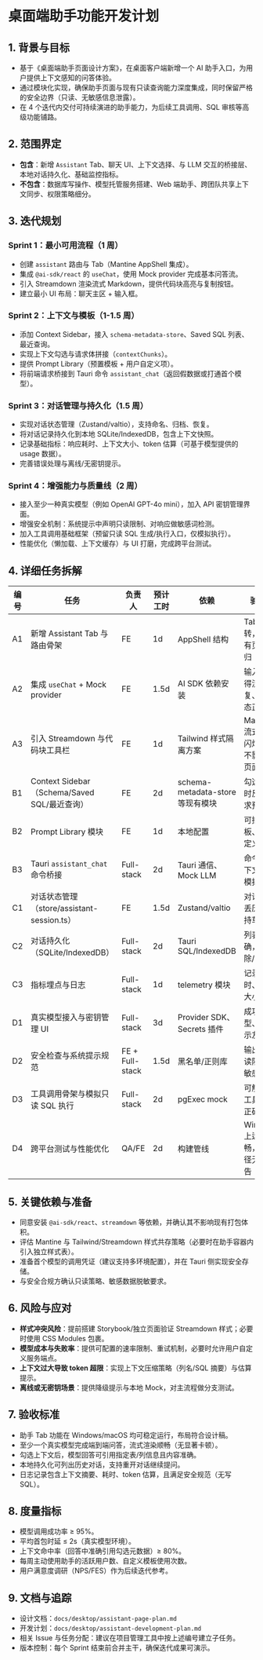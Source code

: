 # 桌面端助手功能开发计划

## 1. 背景与目标
- 基于《桌面端助手页面设计方案》，在桌面客户端新增一个 AI 助手入口，为用户提供上下文感知的问答体验。
- 通过模块化实现，确保助手页面与现有只读查询能力深度集成，同时保留严格的安全边界（只读、无敏感信息泄露）。
- 在 4 个迭代内交付可持续演进的助手能力，为后续工具调用、SQL 审核等高级功能铺路。

## 2. 范围界定
- **包含**：新增 `Assistant` Tab、聊天 UI、上下文选择、与 LLM 交互的桥接层、本地对话持久化、基础监控指标。
- **不包含**：数据库写操作、模型托管服务搭建、Web 端助手、跨团队共享上下文同步、权限策略细分。

## 3. 迭代规划

### Sprint 1：最小可用流程（1 周）
- 创建 `assistant` 路由与 Tab（Mantine AppShell 集成）。
- 集成 `@ai-sdk/react` 的 `useChat`，使用 Mock provider 完成基本问答流。
- 引入 Streamdown 渲染流式 Markdown，提供代码块高亮与复制按钮。
- 建立最小 UI 布局：聊天主区 + 输入框。

### Sprint 2：上下文与模板（1-1.5 周）
- 添加 Context Sidebar，接入 `schema-metadata-store`、Saved SQL 列表、最近查询。
- 实现上下文勾选与请求体拼接（`contextChunks`）。
- 提供 Prompt Library（预置模板 + 用户自定义项）。
- 将前端请求桥接到 Tauri 命令 `assistant_chat`（返回假数据或打通首个模型）。

### Sprint 3：对话管理与持久化（1.5 周）
- 实现对话状态管理（Zustand/valtio），支持命名、归档、恢复。
- 将对话记录持久化到本地 SQLite/IndexedDB，包含上下文快照。
- 记录基础指标：响应耗时、上下文大小、token 估算（可基于模型提供的 usage 数据）。
- 完善错误处理与离线/无密钥提示。

### Sprint 4：增强能力与质量线（2 周）
- 接入至少一种真实模型（例如 OpenAI GPT-4o mini），加入 API 密钥管理界面。
- 增强安全机制：系统提示中声明只读限制、对响应做敏感词检测。
- 加入工具调用基础框架（预留只读 SQL 生成/执行入口，仅模拟执行）。
- 性能优化（懒加载、上下文缓存）与 UI 打磨，完成跨平台测试。

## 4. 详细任务拆解

| 编号 | 任务 | 负责人 | 预计工时 | 依赖 | 验收要点 |
| ---- | ---- | ---- | ---- | ---- | ---- |
| A1 | 新增 Assistant Tab 与路由骨架 | FE | 1d | AppShell 结构 | Tab 可跳转，保持现有页面无回归 |
| A2 | 集成 `useChat` + Mock provider | FE | 1.5d | AI SDK 依赖安装 | 输入后可获得流式回复、加载状态正确 |
| A3 | 引入 Streamdown 与代码块工具栏 | FE | 1d | Tailwind 样式隔离方案 | Markdown 流式渲染无闪烁，样式不影响其它页面 |
| B1 | Context Sidebar（Schema/Saved SQL/最近查询） | FE | 2d | schema-metadata-store 等现有模块 | 勾选项可实时反映到请求预览 |
| B2 | Prompt Library 模块 | FE | 1d | 本地配置 | 可插入模板、支持自定义保存 |
| B3 | Tauri `assistant_chat` 命令桥接 | Full-stack | 2d | Tauri 通信、Mock LLM | 命令接收上下文，返回模拟流数据 |
| C1 | 对话状态管理（store/assistant-session.ts） | FE | 1.5d | Zustand/valtio | 对话切换不丢历史，支持草稿保存 |
| C2 | 对话持久化（SQLite/IndexedDB） | Full-stack | 2d | Tauri SQL/IndexedDB | 列表加载准确，支持删除/归档 |
| C3 | 指标埋点与日志 | Full-stack | 1d | telemetry 模块 | 记录响应耗时、上下文大小等 |
| D1 | 真实模型接入与密钥管理 UI | Full-stack | 3d | Provider SDK、Secrets 插件 | 成功调用模型、错误提示友好 |
| D2 | 安全检查与系统提示规范 | FE + Full-stack | 1.5d | 黑名单/正则库 | 输出符合只读限制，无敏感词误报 |
| D3 | 工具调用骨架与模拟只读 SQL 执行 | Full-stack | 2d | pgExec mock | 可触发模拟工具且结果正确回显 |
| D4 | 跨平台测试与性能优化 | QA/FE | 2d | 构建管线 | Win/macOS 上运行流畅，关键路径无性能警告 |

## 5. 关键依赖与准备
- 同意安装 `@ai-sdk/react`、`streamdown` 等依赖，并确认其不影响现有打包体积。
- 评估 Mantine 与 Tailwind/Streamdown 样式共存策略（必要时在助手容器内引入独立样式表）。
- 准备首个模型的调用凭证（建议支持多环境配置），并在 Tauri 侧实现安全存储。
- 与安全合规方确认只读策略、敏感数据脱敏要求。

## 6. 风险与应对
- **样式冲突风险**：提前搭建 Storybook/独立页面验证 Streamdown 样式；必要时使用 CSS Modules 包裹。
- **模型成本与失败率**：提供可配置的速率限制、重试机制，必要时允许用户自定义服务端点。
- **上下文过大导致 token 超限**：实现上下文压缩策略（列名/SQL 摘要）与估算提示。
- **离线或无密钥场景**：提供降级提示与本地 Mock，对主流程做分支测试。

## 7. 验收标准
- 助手 Tab 功能在 Windows/macOS 均可稳定运行，布局符合设计稿。
- 至少一个真实模型完成端到端问答，流式渲染顺畅（无显著卡顿）。
- 勾选上下文后，模型回答可引用指定表/列信息且内容准确。
- 本地持久化可列出历史对话，支持重开对话继续提问。
- 日志记录包含上下文摘要、耗时、token 估算，且满足安全规范（无写 SQL）。

## 8. 度量指标
- 模型调用成功率 ≥ 95%。
- 平均首包时延 ≤ 2s（真实模型环境）。
- 上下文命中率（回答中准确引用勾选元数据）≥ 80%。
- 每周主动使用助手的活跃用户数、自定义模板使用次数。
- 用户满意度调研（NPS/FES）作为后续迭代参考。

## 9. 文档与追踪
- 设计文档：`docs/desktop/assistant-page-plan.md`
- 开发计划：`docs/desktop/assistant-development-plan.md`
- 相关 Issue 与任务分配：建议在项目管理工具中按上述编号建立子任务。
- 版本控制：每个 Sprint 结束前合并主干，确保迭代成果可演示。
